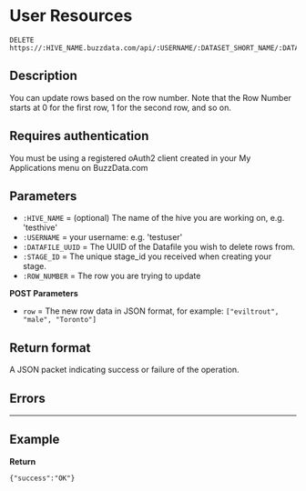 # User Resources

    DELETE https://:HIVE_NAME.buzzdata.com/api/:USERNAME/:DATASET_SHORT_NAME/:DATAFILE_UUID/stage/:STAGE_ID/rows/:ROW_NUMBER

## Description

You can update rows based on the row number. Note that the Row Number starts at 0 for the first row, 1 for the second row, and so on.

## Requires authentication

You must be using a registered oAuth2 client created in your My Applications menu on BuzzData.com

## Parameters

- `:HIVE_NAME` = (optional) The name of the hive you are working on, e.g. 'testhive'
- `:USERNAME` = your username: e.g. 'testuser'
- `:DATAFILE_UUID` = The UUID of the Datafile you wish to delete rows from.
- `:STAGE_ID` = The unique stage_id you received when creating your stage.
- `:ROW_NUMBER` = The row you are trying to update

**POST Parameters**

- `row` = The new row data in JSON format, for example: `["eviltrout", "male", "Toronto"]`

## Return format

A JSON packet indicating success or failure of the operation.

## Errors

***

## Example

**Return**

    {"success":"OK"}
